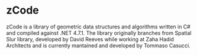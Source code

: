 # zCode
zCode is a library of geometric data structures and algorithms written in C# and compiled against .NET 4.7.1. The library originally branches from Spatial Slur library, developed by David Reeves while working at Zaha Hadid Architects and is currently mantained and developed by Tommaso Casucci. 

